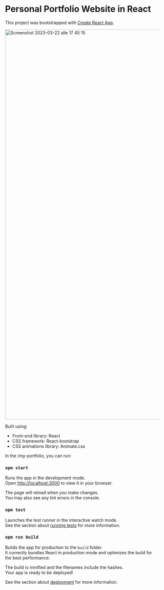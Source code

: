 # Personal Portfolio Website in React

This project was bootstrapped with [Create React App](https://github.com/facebook/create-react-app).

<img width="1272" alt="Screenshot 2023-03-22 alle 17 45 15" src="https://user-images.githubusercontent.com/71827242/226977903-b6d54314-e0d1-4918-ac9f-acef5d61fa0c.png">


Built using:

- Front-end library: React
- CSS framework: React-bootstrap
- CSS animations library: Animate.css

In the /my-portfolio, you can run:

### `npm start`

Runs the app in the development mode.\
Open [http://localhost:3000](http://localhost:3000) to view it in your browser.

The page will reload when you make changes.\
You may also see any lint errors in the console.

### `npm test`

Launches the test runner in the interactive watch mode.\
See the section about [running tests](https://facebook.github.io/create-react-app/docs/running-tests) for more information.

### `npm run build`

Builds the app for production to the `build` folder.\
It correctly bundles React in production mode and optimizes the build for the best performance.

The build is minified and the filenames include the hashes.\
Your app is ready to be deployed!

See the section about [deployment](https://facebook.github.io/create-react-app/docs/deployment) for more information.
